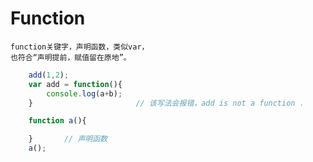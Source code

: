 
# Function
    
    function关键字，声明函数，类似var，
    也符合“声明提前，赋值留在原地”。

```js
    add(1,2);
    var add = function(){
        console.log(a+b);
    }                       // 该写法会报错，add is not a function .

    function a(){

    }       // 声明函数 
    a();
```